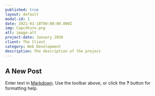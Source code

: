 ```yaml
---
published: true
layout: default
modal-id: 1
date: 2021-01-18T00:00:00.000Z
img: Capcdture.png
alt: image-alt
project-date: January 2020
client: The Client
category: Web Development
description: The description of the project
---
```

## A New Post


Enter text in [Markdown](http://daringfireball.net/projects/markdown/). Use the toolbar above, or click the **?** button for formatting help.
